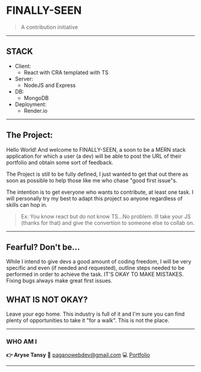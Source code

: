 # FINALLY-SEEN

> A contribution initiative

---

## STACK

- Client:
  - React with CRA templated with TS
- Server:
  - NodeJS and Express
- DB:
  - MongoDB
- Deployment:
  - Render.io

---

## The Project:

Hello World! And welcome to FINALLY-SEEN, a soon to be a MERN stack application for which a user (a dev) will be able to post the URL of their portfolio and obtain some sort of feedback.

The Project is still to be fully defined, I just wanted to get that out there as soon as possible to help those like me who chase "good first issue"s.

The intention is to get everyone who wants to contribute, at least one task. I will personally try my best to adapt this project so anyone regardless of skills can hop in.

> Ex: You know react but do not know TS...No problem. Ill take your JS (thanks for that) and give the convertion to someone else to collab on.

---

## Fearful? Don't be...

While I intend to give devs a good amount of coding freedom, I will be very specific and even (if needed and requested), outline steps needed to be performed in order to achieve the task. IT'S OKAY TO MAKE MISTAKES. Fixing bugs always make great first issues.

## WHAT IS NOT OKAY?

Leave your ego home. This industry is full of it and I'm sure you can find plenty of opportunities to take it "for a walk". This is not the place.

---

### WHO AM I

**:point_right: Aryse Tansy**
:e-mail: paganowebdev@gmail.com
:computer: [Portfolio](https://www.pagano.dev/)

---
